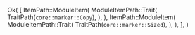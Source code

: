 Ok(
    [
        ItemPath::ModuleItem(
            ModuleItemPath::Trait(
                TraitPath(`core::marker::Copy`),
            ),
        ),
        ItemPath::ModuleItem(
            ModuleItemPath::Trait(
                TraitPath(`core::marker::Sized`),
            ),
        ),
    ],
)